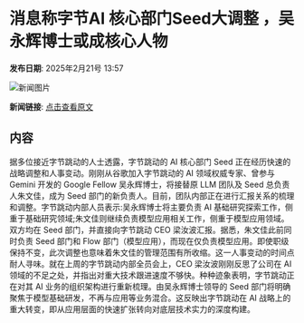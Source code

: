 # 消息称字节AI 核心部门Seed大调整 ，吴永辉博士或成核心人物

**发布日期**: 2025年2月21号 13:57

![新闻图片](https://pic.chinaz.com/picmap/201906242208064335_2.jpg)

**新闻链接**: [点击查看原文](https://www.aibase.com/zh/news/15595)

## 内容

据多位接近字节跳动的人士透露，字节跳动的 AI 核心部门 Seed 正在经历快速的战略调整和人事变动。刚刚从谷歌加入字节跳动的 AI 领域权威专家、曾参与 Gemini 开发的 Google Fellow 吴永辉博士，将接替原 LLM 团队及 Seed 总负责人朱文佳，成为 Seed 部门的新负责人。目前，团队内部正在进行汇报关系的梳理和调整。字节跳动内部人员表示:吴永辉博士将主要负责 AI 基础研究探索工作，侧重于基础研究领域;朱文佳则继续负责模型应用相关工作，侧重于模型应用领域。双方均在 Seed 部门，并直接向字节跳动 CEO 梁汝波汇报。据悉，朱文佳此前同时负责 Seed 部门和 Flow 部门（模型应用），而现在仅负责模型应用。即使职级保持不变，此次调整也意味着朱文佳的管理范围有所收缩。这一人事变动的时间点耐人寻味。就在上周的字节跳动内部全员会上，CEO 梁汝波刚刚反思了公司在 AI 领域的不足之处，并指出对重大技术跟进速度不够快。种种迹象表明，字节跳动正在对其 AI 业务的组织架构进行重新梳理。由吴永辉博士领导的 Seed 部门将明确聚焦于模型基础研发，不再与应用等业务混合。这反映出字节跳动在 AI 战略上的重大转变，即从应用层面的快速扩张转向对底层技术实力的深度构建。
